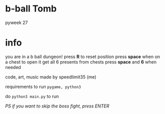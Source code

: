 # b-ball Tomb
pyweek 27

# info
you are in a b ball dungeon!
press **R** to reset position
press **space** when on a chest to open it
get all 6 presents from chests
press **space** and **6** when needed

code, art, music made by speedlimit35 (me)

requirements to run
`pygame, python3`

do
`python3 main.py` to run

*PS if you want to skip the boss fight, press ENTER*


